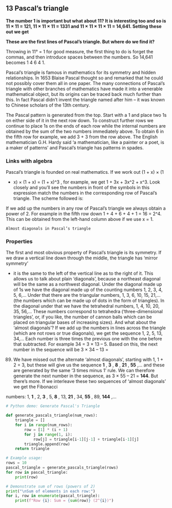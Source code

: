 ## 13 Pascal’s triangle

**The number 1 is important but what about 11? It is interesting too and so is 11 × 11 =
121, 11 × 11 × 11 = 1331 and 11 × 11 × 11 × 11 = 14,641. Setting these out we get**

**These are the first lines of Pascal’s triangle. But where do we find it?**

Throwing in 11° = 1 for good measure, the first thing to do is forget the
commas, and then introduce spaces between the numbers. So 14,641 becomes
1 4 6 4 1.

Pascal’s triangle is famous in mathematics for its symmetry and hidden
relationships. In 1653 Blaise Pascal thought so and remarked that he could not
possibly cover them all in one paper. The many connections of Pascal’s triangle
with other branches of mathematics have made it into a venerable mathematical
object, but its origins can be traced back much further than this. In fact Pascal
didn’t invent the triangle named after him – it was known to Chinese scholars of
the 13th century.


The Pascal pattern is generated from the top. Start with a 1 and place two 1s
on either side of it in the next row down. To construct further rows we continue
to place 1s on the ends of each row while the internal numbers are obtained by
the sum of the two numbers immediately above. To obtain 6 in the fifth row for
example, we add 3 + 3 from the row above. The English mathematician G.H.
Hardy said ‘a mathematician, like a painter or a poet, is a maker of patterns’ and
Pascal’s triangle has patterns in spades.

### Links with algebra

Pascal’s triangle is founded on real mathematics. If we work out (1 + x) × (1
+ x) × (1 + x) = (1 + x)^3 , for example, we get 1 + 3x + 3x^2 + x^3. Look closely
and you’ll see the numbers in front of the symbols in this expression match the
numbers in the corresponding row of Pascal’s triangle. The scheme followed is:

If we add up the numbers in any row of Pascal’s triangle we always obtain a
power of 2. For example in the fifth row down 1 + 4 + 6 + 4 + 1 = 16 = 2^4.
This can be obtained from the left-hand column above if we use x = 1.


```
Almost diagonals in Pascal’s triangle
```
### Properties

The first and most obvious property of Pascal’s triangle is its symmetry. If we
draw a vertical line down through the middle, the triangle has ‘mirror symmetry’

- it is the same to the left of the vertical line as to the right of it. This allows us
to talk about plain ‘diagonals’, because a northeast diagonal will be the same as a
northwest diagonal. Under the diagonal made up of 1s we have the diagonal
made up of the counting numbers 1, 2, 3, 4, 5, 6,... Under that there are the
triangular numbers, 1, 3, 6, 10, 15, 21,... (the numbers which can be made up
of dots in the form of triangles). In the diagonal under that we have the
tetrahedral numbers, 1, 4, 10, 20, 35, 56,... These numbers correspond to
tetrahedra (‘three-dimensional triangles’, or, if you like, the number of cannon
balls which can be placed on triangular bases of increasing sizes). And what
about the ‘almost diagonals’?
    If we add up the numbers in lines across the triangle (which are not rows or
true diagonals), we get the sequence 1, 2, 5, 13, 34,... Each number is three
times the previous one with the one before that subtracted. For example 34 = 3
× 13 – 5. Based on this, the next number in the sequence will be 3 × 34 – 13 =
89. We have missed out the alternate ‘almost diagonals’, starting with 1, 1 + 2 =
3, but these will give us the sequence **1** , **3** , **8** , **21** , **55** ,... and these are
generated by the same ‘3 times minus 1’ rule. We can therefore generate the next
number in the sequence, as 3 × 55 – 21 = **144**. But there’s more. If we
interleave these two sequences of ‘almost diagonals’ we get the Fibonacci


numbers:
1, **1** , 2, **3** , 5, **8** , 13, **21** , 34, **55** , 89, **144** ,...

```python
# Python demo: Generate Pascal's Triangle

def generate_pascals_triangle(num_rows):
    triangle = []
    for i in range(num_rows):
        row = [1] * (i + 1)
        for j in range(1, i):
            row[j] = triangle[i-1][j-1] + triangle[i-1][j]
        triangle.append(row)
    return triangle

# Example usage:
rows = 10
pascal_triangle = generate_pascals_triangle(rows)
for row in pascal_triangle:
    print(row)

# Demonstrate sum of rows (powers of 2)
print("\nSum of elements in each row:")
for i, row in enumerate(pascal_triangle):
    print(f"Row {i}: Sum = {sum(row)} (2^{i})")
```
